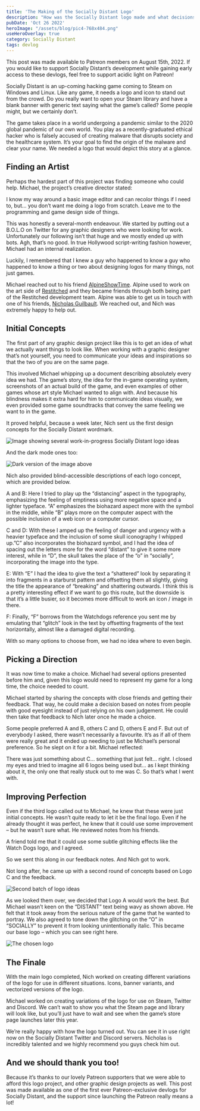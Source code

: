 ```yaml
---
title: 'The Making of the Socially Distant Logo'
description: "How was the Socially Distant logo made and what decisions led to its final design? Find out in this now-freely-available Patreon-exclusive devlog!"
pubDate: 'Oct 26 2022'
heroImage: "/assets/blog/pic4-768x484.png"
useHeroOverlay: true
category: Socially Distant
tags: devlog
---
```


This post was made available to Patreon members on August 15th, 2022. If you would like to support Socially Distant’s development while gaining early access to these devlogs, feel free to support acidic light on Patreon!

Socially Distant is an up-coming hacking game coming to Steam on Windows and Linux. Like any game, it needs a logo and icon to stand out from the crowd. Do you really want to open your Steam library and have a blank banner with generic text saying what the game’s called? Some people might, but we certainly don’t.

The game takes place in a world undergoing a pandemic similar to the 2020 global pandemic of our own world. You play as a recently-graduated ethical hacker who is falsely accused of creating malware that disrupts society and the healthcare system. It’s your goal to find the origin of the malware and clear your name. We needed a logo that would depict this story at a glance.

## Finding an Artist
Perhaps the hardest part of this project was finding someone who could help. Michael, the project’s creative director stated:

I know my way around a basic image editor and can recolor things if I need to, but… you don’t want me doing a logo from scratch. Leave me to the programming and game design side of things.

This was honestly a several-month endeavour. We started by putting out a B.O.L.O on Twitter for any graphic designers who were looking for work. Unfortunately our following isn’t that huge and we mostly ended up with bots. Agh, that’s no good. In true Hollywood script-writing fashion however, Michael had an internal realization.

Luckily, I remembered that I knew a guy who happened to know a guy who happened to know a thing or two about designing logos for many things, not just games.

Michael reached out to his friend [AlpineShowTime](https://twitter.com/AlpineShowTime). Alpine used to work on the art side of [Restitched](https://trixelcreative.com/restitched) and they became friends through both being part of the Restitched development team. Alpine was able to get us in touch with one of his friends, [Nicholas Guilbault](http://nichguilbault.com/). We reached out, and Nich was extremely happy to help out.

## Initial Concepts
The first part of any graphic design project like this is to get an idea of what we actually want things to look like. When working with a graphic designer that’s not yourself, you need to communicate your ideas and inspirations so that the two of you are on the same page.

This involved Michael whipping up a document describing absolutely every idea we had. The game’s story, the idea for the in-game operating system, screenshots of an actual build of the game, and even examples of other games whose art style Michael wanted to align with. And because his blindness makes it extra hard for him to communicate ideas visually, we even provided some game soundtracks that convey the same feeling we want to in the game.

It proved helpful, because a week later, Nich sent us the first design concepts for the Socially Distant wordmark.

![Image showing several work-in-progress Socially Distant logo ideas](/assets/blog/img_7yy3M8TLHo3aD.png)

And the dark mode ones too:

![Dark version of the image above](/assets/blog/img_WLxSkBd4ZK3oU.png)

Nich also provided blind-accessible descriptions of each logo concept, which are provided below.

A and B: Here I tried to play up the “distancing” aspect in the typography, emphasizing the feeling of emptiness using more negative space and a lighter typeface. “A” emphasizes the biohazard aspect more with the symbol in the middle, while “B” plays more on the computer aspect with the possible inclusion of a web icon or a computer cursor.

C and D: With these I amped up the feeling of danger and urgency with a heavier typeface and the inclusion of some skull iconography I whipped up.”C” also incorporates the biohazard symbol, and I had the idea of spacing out the letters more for the word “distant” to give it some more interest, while in “D”, the skull takes the place of the “o” in “socially”, incorporating the image into the type.

E: With “E” I had the idea to give the text a “shattered” look by separating it into fragments in a starburst pattern and offsetting them all slightly, giving the title the appearance of “breaking” and shattering outwards. I think this is a pretty interesting effect if we want to go this route, but the downside is that it’s a little busier, so it becomes more difficult to work an icon / image in there.

F: Finally, “F” borrows from the Watchdogs reference you sent me by emulating that “glitch” look in the text by offsetting fragments of the text horizontally, almost like a damaged digital recording.

With so many options to choose from, we had no idea where to even begin.

## Picking a Direction
It was now time to make a choice. Michael had several options presented before him and, given this logo would need to represent my game for a long time, the choice needed to count.

Michael started by sharing the concepts with close friends and getting their feedback. That way, he could make a decision based on notes from people with good eyesight instead of just relying on his own judgement. He could then take that feedback to Nich later once he made a choice.

Some people preferred A and B, others C and D, others E and F. But out of everybody I asked, there wasn’t necessarily a favourite. It’s as if all of them were really great and it ended up needing to just be Michael’s personal preference. So he slept on it for a bit. Michael reflected:

There was just something about C… something that just felt… right. I closed my eyes and tried to imagine all 6 logos being used but… as I kept thinking about it, the only one that really stuck out to me was C. So that’s what I went with.

## Improving Perfection
Even if the third logo called out to Michael, he knew that these were just initial concepts. He wasn’t quite ready to let it be the final logo. Even if he already thought it was perfect, he knew that it could use some improvement – but he wasn’t sure what. He reviewed notes from his friends.

A friend told me that it could use some subtle glitching effects like the Watch Dogs logo, and I agreed. 

So we sent this along in our feedback notes. And Nich got to work.

Not long after, he came up with a second round of concepts based on Logo C and the feedback.

![Second batch of logo ideas](/assets/blog/img_n6fWMFiENuKUq.png)

As we looked them over, we decided that Logo A would work the best. But Michael wasn’t keen on the “DISTANT” text being wavy as shown above. He felt that it took away from the serious nature of the game that he wanted to portray. We also agreed to tone down the glitching on the “O” in “SOCIALLY” to prevent it from looking unintentionally italic. This became our base logo – which you can see right here.

![The chosen logo](/assets/blog/img_Ou6rp1yPDW5pb.png)

## The Finale
With the main logo completed, Nich worked on creating different variations of the logo for use in different situations. Icons, banner variants, and vectorized versions of the logo.

Michael worked on creating variations of the logo for use on Steam, Twitter and Discord. We can’t wait to show you what the Steam page and library will look like, but you’ll just have to wait and see when the game’s store page launches later this year.

We’re really happy with how the logo turned out. You can see it in use right now on the Socially Distant Twitter and Discord servers. Nicholas is incredibly talented and we highly recommend you guys check him out.

## And we should thank you too!
Because it’s thanks to our lovely Patreon supporters that we were able to afford this logo project, and other graphic design projects as well. This post was made available as one of the first ever Patreon-exclusive devlogs for Socially Distant, and the support since launching the Patreon really means a lot!

